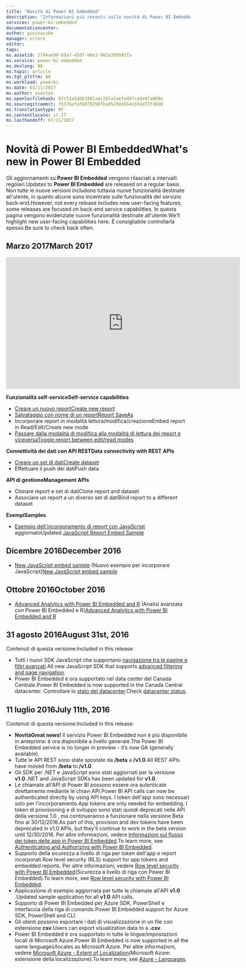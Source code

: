 ```yaml
---
title: "Novità di Power BI Embedded"
description: "Informazioni più recenti sulle novità di Power BI Embedded"
services: power-bi-embedded
documentationcenter: 
author: guyinacube
manager: erikre
editor: 
tags: 
ms.assetid: 2794ae98-b9a7-45df-b6e1-962a395b91fa
ms.service: power-bi-embedded
ms.devlang: NA
ms.topic: article
ms.tgt_pltfrm: NA
ms.workload: powerbi
ms.date: 03/11/2017
ms.author: asaxton
ms.openlocfilehash: 07c53a5d6b1881a4c207a2aefed9fcede0fa069e
ms.sourcegitcommit: f537befafb079256fba0529ee554c034d73f36b0
ms.translationtype: MT
ms.contentlocale: it-IT
ms.lasthandoff: 07/11/2017
---
```

# <a name="whats-new-in-power-bi-embedded"></a><span data-ttu-id="c35fd-103">Novità di Power BI Embedded</span><span class="sxs-lookup"><span data-stu-id="c35fd-103">What's new in Power BI Embedded</span></span>

<span data-ttu-id="c35fd-104">Gli aggiornamenti su **Power BI Embedded** vengono rilasciati a intervalli regolari.</span><span class="sxs-lookup"><span data-stu-id="c35fd-104">Updates to **Power BI Embedded** are released on a regular basis.</span></span> <span data-ttu-id="c35fd-105">Non tutte le nuove versioni includono tuttavia nuove funzionalità destinate all'utente, in quanto alcune sono incentrate sulle funzionalità del servizio back-end.</span><span class="sxs-lookup"><span data-stu-id="c35fd-105">However, not every release includes new user-facing features; some releases are focused on back-end service capabilities.</span></span> <span data-ttu-id="c35fd-106">In questa pagina vengono evidenziate nuove funzionalità destinate all'utente.</span><span class="sxs-lookup"><span data-stu-id="c35fd-106">We’ll highlight new user-facing capabilities here.</span></span> <span data-ttu-id="c35fd-107">È consigliabile controllarla spesso.</span><span class="sxs-lookup"><span data-stu-id="c35fd-107">Be sure to check back often.</span></span>

## <a name="march-2017"></a><span data-ttu-id="c35fd-108">Marzo 2017</span><span class="sxs-lookup"><span data-stu-id="c35fd-108">March 2017</span></span>

<iframe width="640" height="360" src="https://www.youtube.com/embed/ibuN4DzCl5c?showinfo=0" frameborder="0" allowfullscreen></iframe>

<span data-ttu-id="c35fd-109">**Funzionalità self-service**</span><span class="sxs-lookup"><span data-stu-id="c35fd-109">**Self-service capabilities**</span></span>

* [<span data-ttu-id="c35fd-110">Creare un nuovo report</span><span class="sxs-lookup"><span data-stu-id="c35fd-110">Create new report</span></span>](power-bi-embedded-create-report-from-dataset.md)
* [<span data-ttu-id="c35fd-111">Salvataggio con nome di un report</span><span class="sxs-lookup"><span data-stu-id="c35fd-111">Report SaveAs</span></span>](power-bi-embedded-save-reports.md)
* <span data-ttu-id="c35fd-112">Incorporare report in modalità lettura/modifica/creazione</span><span class="sxs-lookup"><span data-stu-id="c35fd-112">Embed report in Read/Edit/Create new mode</span></span> 
* [<span data-ttu-id="c35fd-113">Passare dalla modalità di modifica alla modalità di lettura dei report e viceversa</span><span class="sxs-lookup"><span data-stu-id="c35fd-113">Toggle report between edit/read modes</span></span>](power-bi-embedded-toggle-mode.md)

<span data-ttu-id="c35fd-114">**Connettività dei dati con API REST**</span><span class="sxs-lookup"><span data-stu-id="c35fd-114">**Data connectivity with REST APIs**</span></span>

* [<span data-ttu-id="c35fd-115">Creare un set di dati</span><span class="sxs-lookup"><span data-stu-id="c35fd-115">Create dataset</span></span>](https://msdn.microsoft.com/library/azure/mt778875.aspx)
* <span data-ttu-id="c35fd-116">Effettuare il push dei dati</span><span class="sxs-lookup"><span data-stu-id="c35fd-116">Push data</span></span> 

<span data-ttu-id="c35fd-117">**API di gestione**</span><span class="sxs-lookup"><span data-stu-id="c35fd-117">**Management APIs**</span></span>

* <span data-ttu-id="c35fd-118">Clonare report e set di dati</span><span class="sxs-lookup"><span data-stu-id="c35fd-118">Clone report and dataset</span></span>
* <span data-ttu-id="c35fd-119">Associare un report a un diverso set di dati</span><span class="sxs-lookup"><span data-stu-id="c35fd-119">Bind report to a different dataset</span></span>

<span data-ttu-id="c35fd-120">**Esempi**</span><span class="sxs-lookup"><span data-stu-id="c35fd-120">**Samples**</span></span>

* <span data-ttu-id="c35fd-121">[Esempio dell'incorporamento di report con JavaScript](https://microsoft.github.io/PowerBI-JavaScript/demo) aggiornato</span><span class="sxs-lookup"><span data-stu-id="c35fd-121">Updated [JavaScript Report Embed Sample](https://microsoft.github.io/PowerBI-JavaScript/demo)</span></span>

## <a name="december-2016"></a><span data-ttu-id="c35fd-122">Dicembre 2016</span><span class="sxs-lookup"><span data-stu-id="c35fd-122">December 2016</span></span>

* <span data-ttu-id="c35fd-123">[New JavaScript embed sample](https://microsoft.github.io/PowerBI-JavaScript/demo/) (Nuovo esempio per incorporare JavaScript)</span><span class="sxs-lookup"><span data-stu-id="c35fd-123">[New JavaScript embed sample](https://microsoft.github.io/PowerBI-JavaScript/demo/)</span></span>

## <a name="october-2016"></a><span data-ttu-id="c35fd-124">Ottobre 2016</span><span class="sxs-lookup"><span data-stu-id="c35fd-124">October 2016</span></span>

* <span data-ttu-id="c35fd-125">[Advanced Analytics with Power BI Embedded and R](https://powerbi.microsoft.com/blog/r-in-pbie/) (Analisi avanzata con Power BI Embedded e R)</span><span class="sxs-lookup"><span data-stu-id="c35fd-125">[Advanced Analytics with Power BI Embedded and R](https://powerbi.microsoft.com/blog/r-in-pbie/)</span></span>

## <a name="august-31st-2016"></a><span data-ttu-id="c35fd-126">31 agosto 2016</span><span class="sxs-lookup"><span data-stu-id="c35fd-126">August 31st, 2016</span></span>
<span data-ttu-id="c35fd-127">Contenuti di questa versione:</span><span class="sxs-lookup"><span data-stu-id="c35fd-127">Included in this release:</span></span>

* <span data-ttu-id="c35fd-128">Tutti i nuovi SDK JavaScript che supportano [navigazione tra le pagine e filtri avanzati](power-bi-embedded-interact-with-reports.md).</span><span class="sxs-lookup"><span data-stu-id="c35fd-128">All new JavaScript SDK that supports [advanced filtering and page navigation](power-bi-embedded-interact-with-reports.md).</span></span>
* <span data-ttu-id="c35fd-129">Power BI Embedded è ora supportato nel data center del Canada Centrale.</span><span class="sxs-lookup"><span data-stu-id="c35fd-129">Power BI Embedded is now supported in the Canada Central datacenter.</span></span> <span data-ttu-id="c35fd-130">Controllare lo [stato del datacenter](https://azure.microsoft.com/status/).</span><span class="sxs-lookup"><span data-stu-id="c35fd-130">Check [datacenter status](https://azure.microsoft.com/status/).</span></span>

## <a name="july-11th-2016"></a><span data-ttu-id="c35fd-131">11 luglio 2016</span><span class="sxs-lookup"><span data-stu-id="c35fd-131">July 11th, 2016</span></span>
<span data-ttu-id="c35fd-132">Contenuti di questa versione:</span><span class="sxs-lookup"><span data-stu-id="c35fd-132">Included in this release:</span></span>

* <span data-ttu-id="c35fd-133">**Novità**</span><span class="sxs-lookup"><span data-stu-id="c35fd-133">**Great news!**</span></span> <span data-ttu-id="c35fd-134">Il servizio Power BI Embedded non è più disponibile in anteprima: è ora disponibile a livello generale.</span><span class="sxs-lookup"><span data-stu-id="c35fd-134">The Power BI Embedded service is no longer in preview - it’s now GA (generally available).</span></span>  
* <span data-ttu-id="c35fd-135">Tutte le API REST sono state spostate da **/beta** a **/v1.0**.</span><span class="sxs-lookup"><span data-stu-id="c35fd-135">All REST APIs have moved from **/beta** to **/v1.0**.</span></span>
* <span data-ttu-id="c35fd-136">Gli SDK per .NET e JavaScript sono stati aggiornati per la versione **v1.0**.</span><span class="sxs-lookup"><span data-stu-id="c35fd-136">.NET and JavaScript SDKs has been updated for **v1.0**.</span></span>
* <span data-ttu-id="c35fd-137">Le chiamate all'API di Power BI possono essere ora autenticate direttamente mediante le chiavi API.</span><span class="sxs-lookup"><span data-stu-id="c35fd-137">Power BI API calls can now be authenticated directly by using API keys.</span></span> <span data-ttu-id="c35fd-138">I token dell'app sono necessari solo per l'incorporamento.</span><span class="sxs-lookup"><span data-stu-id="c35fd-138">App tokens are only needed for embedding.</span></span> <span data-ttu-id="c35fd-139">I token di provisioning e di sviluppo sono stati quindi deprecati nelle API della versione 1.0 , ma continueranno a funzionare nella versione Beta fino al 30/12/2016.</span><span class="sxs-lookup"><span data-stu-id="c35fd-139">As part of this, provision and dev tokens have been deprecated in v1.0 APIs, but they’ll continue to work in the beta version until 12/30/2016.</span></span> <span data-ttu-id="c35fd-140">Per altre informazioni, vedere [Informazioni sul flusso dei token delle app in Power BI Embedded](power-bi-embedded-app-token-flow.md).</span><span class="sxs-lookup"><span data-stu-id="c35fd-140">To learn more, see [Authenticating and Authorizing with Power BI Embedded](power-bi-embedded-app-token-flow.md).</span></span>
* <span data-ttu-id="c35fd-141">Supporto della sicurezza a livello di riga per token dell'app e report incorporati.</span><span class="sxs-lookup"><span data-stu-id="c35fd-141">Row level security (RLS) support for app tokens and embedded reports.</span></span> <span data-ttu-id="c35fd-142">Per altre informazioni, vedere [Row level security with Power BI Embedded](power-bi-embedded-rls.md)(Sicurezza a livello di riga con Power BI Embedded).</span><span class="sxs-lookup"><span data-stu-id="c35fd-142">To learn more, see [Row level security with Power BI Embedded](power-bi-embedded-rls.md).</span></span>
* <span data-ttu-id="c35fd-143">Applicazione di esempio aggiornata per tutte le chiamate all'API **v1.0** .</span><span class="sxs-lookup"><span data-stu-id="c35fd-143">Updated sample application for all **v1.0** API calls.</span></span>
* <span data-ttu-id="c35fd-144">Supporto di Power BI Embedded per Azure SDK, PowerShell e interfaccia della riga di comando.</span><span class="sxs-lookup"><span data-stu-id="c35fd-144">Power BI Embedded support for Azure SDK, PowerShell and CLI.</span></span>
* <span data-ttu-id="c35fd-145">Gli utenti possono esportare i dati di visualizzazione in un file con estensione **csv**.</span><span class="sxs-lookup"><span data-stu-id="c35fd-145">Users can export visualization data to a **.csv**.</span></span>
* <span data-ttu-id="c35fd-146">Power BI Embedded è ora supportato in tutte le lingue/impostazioni locali di Microsoft Azure.</span><span class="sxs-lookup"><span data-stu-id="c35fd-146">Power BI Embedded is now supported in all the same languages/locales as Microsoft Azure.</span></span> <span data-ttu-id="c35fd-147">Per altre informazioni, vedere [Microsoft Azure - Extent of Localization](http://social.technet.microsoft.com/wiki/contents/articles/4234.windows-azure-extent-of-localization.aspx)(Microsoft Azure: estensione della localizzazione).</span><span class="sxs-lookup"><span data-stu-id="c35fd-147">To learn more, see  [Azure - Languages](http://social.technet.microsoft.com/wiki/contents/articles/4234.windows-azure-extent-of-localization.aspx).</span></span>

